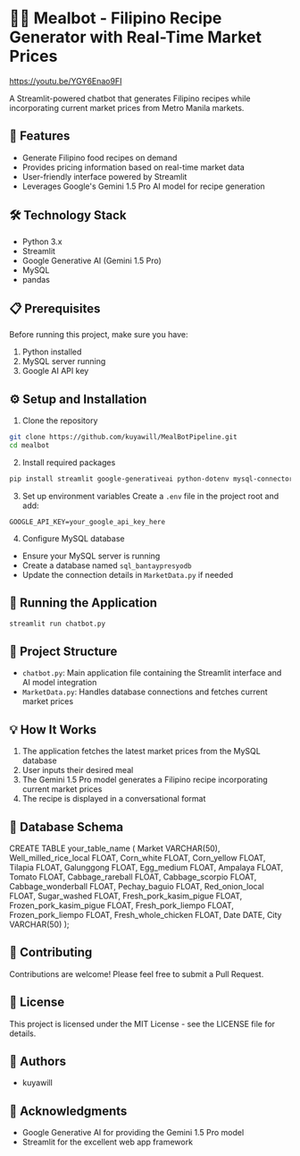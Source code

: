 # 👨‍🍳 Mealbot - Filipino Recipe Generator with Real-Time Market Prices
https://youtu.be/YGY6Enao9FI

A Streamlit-powered chatbot that generates Filipino recipes while incorporating current market prices from Metro Manila markets.

## 🌟 Features

- Generate Filipino food recipes on demand
- Provides pricing information based on real-time market data
- User-friendly interface powered by Streamlit
- Leverages Google's Gemini 1.5 Pro AI model for recipe generation

## 🛠️ Technology Stack

- Python 3.x
- Streamlit
- Google Generative AI (Gemini 1.5 Pro)
- MySQL
- pandas

## 📋 Prerequisites

Before running this project, make sure you have:

1. Python installed
2. MySQL server running
3. Google AI API key

## ⚙️ Setup and Installation

1. Clone the repository
```bash
git clone https://github.com/kuyawill/MealBotPipeline.git
cd mealbot
```

2. Install required packages
```bash
pip install streamlit google-generativeai python-dotenv mysql-connector-python pandas
```

3. Set up environment variables
Create a `.env` file in the project root and add:
```
GOOGLE_API_KEY=your_google_api_key_here
```

4. Configure MySQL database
- Ensure your MySQL server is running
- Create a database named `sql_bantaypresyodb`
- Update the connection details in `MarketData.py` if needed

## 🚀 Running the Application

```bash
streamlit run chatbot.py
```

## 📁 Project Structure

- `chatbot.py`: Main application file containing the Streamlit interface and AI model integration
- `MarketData.py`: Handles database connections and fetches current market prices

## 💡 How It Works

1. The application fetches the latest market prices from the MySQL database
2. User inputs their desired meal
3. The Gemini 1.5 Pro model generates a Filipino recipe incorporating current market prices
4. The recipe is displayed in a conversational format

## 📝 Database Schema

CREATE TABLE your_table_name (
    Market VARCHAR(50),
    Well_milled_rice_local FLOAT,
    Corn_white FLOAT,
    Corn_yellow FLOAT,
    Tilapia FLOAT,
    Galunggong FLOAT,
    Egg_medium FLOAT,
    Ampalaya FLOAT,
    Tomato FLOAT,
    Cabbage_rareball FLOAT,
    Cabbage_scorpio FLOAT,
    Cabbage_wonderball FLOAT,
    Pechay_baguio FLOAT,
    Red_onion_local FLOAT,
    Sugar_washed FLOAT,
    Fresh_pork_kasim_pigue FLOAT,
    Frozen_pork_kasim_pigue FLOAT,
    Fresh_pork_liempo FLOAT,
    Frozen_pork_liempo FLOAT,
    Fresh_whole_chicken FLOAT,
    Date DATE,
    City VARCHAR(50)
);
	

## 🤝 Contributing

Contributions are welcome! Please feel free to submit a Pull Request.

## 📄 License

This project is licensed under the MIT License - see the LICENSE file for details.

## 👥 Authors

- kuyawill

## 🙏 Acknowledgments

- Google Generative AI for providing the Gemini 1.5 Pro model
- Streamlit for the excellent web app framework


